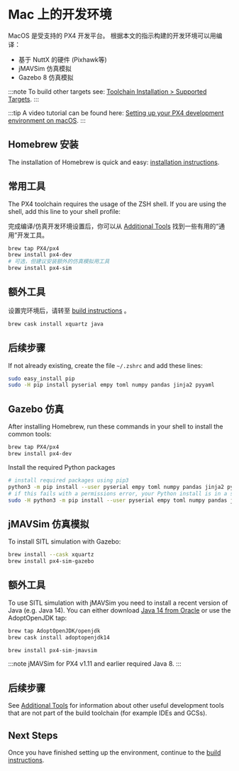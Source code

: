 # Mac 上的开发环境

MacOS 是受支持的 PX4 开发平台。 根据本文的指示构建的开发环境可以用编译：
* 基于 NuttX 的硬件 (Pixhawk等)
* jMAVSim 仿真模拟
* Gazebo 8 仿真模拟

:::note
To build other targets see: [Toolchain Installation > Supported Targets](../dev_setup/dev_env.md#supported-targets).
:::

:::tip
A video tutorial can be found here: [Setting up your PX4 development environment on macOS](https://youtu.be/tMbMGiMs1cQ).
:::

## Homebrew 安装

The installation of Homebrew is quick and easy: [installation instructions](https://brew.sh).

## 常用工具

The PX4 toolchain requires the usage of the ZSH shell. If you are using the shell, add this line to your shell profile:

完成编译/仿真开发环境设置后，你可以从 [Additional Tools](../setup/generic_dev_tools.md) 找到一些有用的“通用”开发工具。
```sh
brew tap PX4/px4
brew install px4-dev
# 可选，但建议安装额外的仿真模拟用工具
brew install px4-sim
```

## 额外工具

设置完环境后，请转至 [build instructions](../setup/building_px4.md) 。

```sh
brew cask install xquartz java
```

## 后续步骤

If not already existing, create the file `~/.zshrc` and add these lines:

```sh
sudo easy_install pip
sudo -H pip install pyserial empy toml numpy pandas jinja2 pyyaml
```

## Gazebo 仿真

After installing Homebrew, run these commands in your shell to install the common tools:

```sh
brew tap PX4/px4
brew install px4-dev
```
Install the required Python packages

```sh
# install required packages using pip3
python3 -m pip install --user pyserial empy toml numpy pandas jinja2 pyyaml pyros-genmsg packaging
# if this fails with a permissions error, your Python install is in a system path - use this command instead:
sudo -H python3 -m pip install --user pyserial empy toml numpy pandas jinja2 pyyaml pyros-genmsg packaging
```

## jMAVSim 仿真模拟

To install SITL simulation with Gazebo:

```sh
brew install --cask xquartz
brew install px4-sim-gazebo
```

## 额外工具

To use SITL simulation with jMAVSim you need to install a recent version of Java (e.g. Java 14). You can either download [Java 14 from Oracle](https://www.oracle.com/java/technologies/javase-jdk14-downloads.html) or use the AdoptOpenJDK tap:

```sh
brew tap AdoptOpenJDK/openjdk
brew cask install adoptopenjdk14
```

```sh
brew install px4-sim-jmavsim
```

:::note
jMAVSim for PX4 v1.11 and earlier required Java 8.
:::

## 后续步骤

See [Additional Tools](../dev_setup/generic_dev_tools.md) for information about other useful development tools that are not part of the build toolchain (for example IDEs and GCSs).

## Next Steps

Once you have finished setting up the environment, continue to the [build instructions](../dev_setup/building_px4.md).


